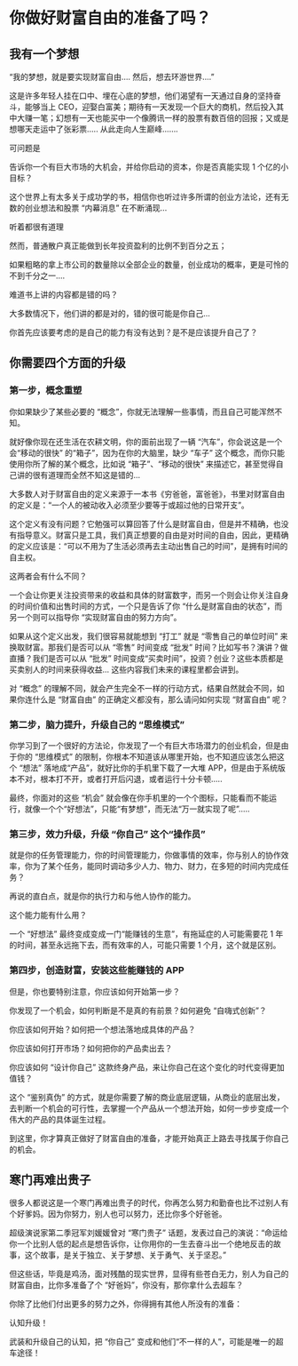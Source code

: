 # 你做好财富自由的准备了吗？

## 我有一个梦想

“我的梦想，就是要实现财富自由…. 然后，想去环游世界….”

这是许多年轻人挂在口中、埋在心底的梦想，他们渴望有一天通过自身的坚持奋斗，能够当上 CEO，迎娶白富美；期待有一天发现一个巨大的商机，然后投入其中大赚一笔；幻想有一天也能买中一个像腾讯一样的股票有数百倍的回报；又或是想哪天走运中了张彩票….. 从此走向人生巅峰…….

可问题是

告诉你一个有巨大市场的大机会，并给你启动的资本，你是否真能实现 1 个亿的小目标？

这个世界上有太多关于成功学的书，相信你也听过许多所谓的创业方法论，还有无数的创业想法和股票 “内幕消息” 在不断涌现…


听着都很有道理

然而，普通散户真正能做到长年投资盈利的比例不到百分之五；

如果粗略的拿上市公司的数量除以全部企业的数量，创业成功的概率，更是可怜的不到千分之一….


难道书上讲的内容都是错的吗？

大多数情况下，他们讲的都是对的，错的很可能是你自己…

你首先应该要考虑的是自己的能力有没有达到？是不是应该提升自己了？

## 你需要四个方面的升级

### 第一步，概念重塑

你如果缺少了某些必要的 “概念”，你就无法理解一些事情，而且自己可能浑然不知。

就好像你现在还生活在农耕文明，你的面前出现了一辆 “汽车”，你会说这是一个会“移动的很快” 的“箱子”，因为在你的大脑里，缺少 “车子” 这个概念，而你只能使用你所了解的某个概念，比如说 “箱子”、“移动的很快” 来描述它，甚至觉得自己讲的很有道理而全然不知这是错的...

大多数人对于财富自由的定义来源于一本书《穷爸爸，富爸爸》，书里对财富自由的定义是：“一个人的被动收入必须至少要等于或超过他的日常开支”。

这个定义有没有问题？它勉强可以算回答了什么是财富自由，但是并不精确，也没有指导意义。财富只是工具，我们真正想要的自由是对时间的自由，因此，更精确的定义应该是：“可以不用为了生活必须再去主动出售自己的时间”，是拥有时间的自主权。


这两者会有什么不同？

一个会让你更关注投资带来的收益和具体的财富数字，而另一个则会让你关注自身的时间价值和出售时间的方式，一个只是告诉了你 “什么是财富自由的状态”，而另一个则可以指导你 “实现财富自由的努力方向”。

如果从这个定义出发，我们很容易就能想到 “打工” 就是 “零售自己的单位时间” 来换取财富。那我们是否可以从 “零售” 时间变成 “批发” 时间？比如写书？演讲？做直播？我们是否可以从 “批发” 时间变成“买卖时间”，投资？创业？这些本质都是买卖别人的时间来获得收益... 这些内容我们未来的课程里都会讲到。

对 “概念” 的理解不同，就会产生完全不一样的行动方式，结果自然就会不同，如果你连什么是 “财富自由” 的正确定义都没有，那么请问如何实现 “财富自由” 呢？

### 第二步，脑力提升，升级自己的 “思维模式”

你学习到了一个很好的方法论，你发现了一个有巨大市场潜力的创业机会，但是由于你的 “思维模式” 的限制，你根本不知道该从哪里开始，也不知道应该怎么把这个 “想法” 落地成“产品”，就好比你的手机里下载了一大堆 APP，但是由于系统版本不对，根本打不开，或者打开后闪退，或者运行十分卡顿…..

最终，你面对的这些 “机会” 就会像在你手机里的一个个图标，只能看而不能运行，就像一个个“好想法”，只能“有梦想”，而无法“万一就实现了呢”…..

### 第三步，效力升级，升级 “你自己” 这个“操作员”

就是你的任务管理能力，你的时间管理能力，你做事情的效率，你与别人的协作效率，你为了某个任务，能同时调动多少人力、物力、财力，在多短的时间内完成任务？

再说的直白点，就是你的执行力和与他人协作的能力。


这个能力能有什么用？

一个 “好想法” 最终变成变成一门“能赚钱的生意”，有拖延症的人可能需要花 1 年的时间，甚至永远拖下去，而有效率的人，可能只需要 1 个月，这个就是区别。



### 第四步，创造财富，安装这些能赚钱的 APP

但是，你也要特别注意，你应该如何开始第一步？

你发现了一个机会，如何判断是不是真的有前景？如何避免 “自嗨式创新”？

你应该如何开始？如何把一个想法落地成具体的产品？

你应该如何打开市场？如何把你的产品卖出去？

你应该如何 “设计你自己” 这款终身产品，来让你自己在这个变化的时代变得更加值钱？

这个 “鉴别真伪” 的方式，就是你需要了解的商业底层逻辑，从商业的底层出发，去判断一个机会的可行性，去掌握一个产品从一个想法开始，如何一步步变成一个伟大的产品的具体诞生过程。

到这里，你才算真正做好了财富自由的准备，才能开始真正上路去寻找属于你自己的机会。


## 寒门再难出贵子


很多人都说这是一个寒门再难出贵子的时代，你再怎么努力和勤奋也比不过别人有个好爹妈。因为你努力，别人也可以努力，还比你多个好爸爸。

超级演说家第二季冠军刘媛媛曾对 “寒门贵子” 话题，发表过自己的演说：“命运给你一个比别人低的起点是想告诉你，让你用你的一生去奋斗出一个绝地反击的故事，这个故事，是关于独立、关于梦想、关于勇气、关于坚忍。”

但这些话，毕竟是鸡汤，面对残酷的现实世界，显得有些苍白无力，别人为自己的财富自由，比你多准备了个 “好爸妈”，你没有，那你拿什么去超车？

你除了比他们付出更多的努力之外，你得拥有其他人所没有的准备：

认知升级！

武装和升级自己的认知，把 “你自己” 变成和他们“不一样的人”，可能是唯一的超车途径！